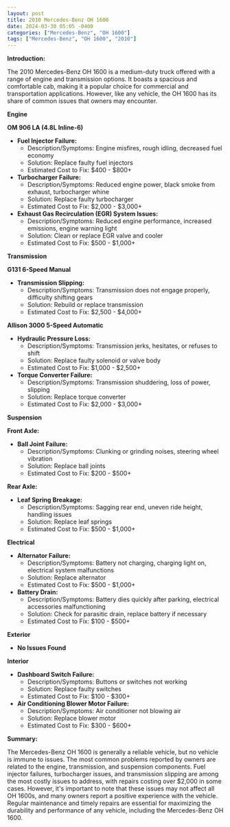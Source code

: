 ```yaml
---
layout: post
title: 2010 Mercedes-Benz OH 1600
date: 2024-03-30 05:05 -0400
categories: ["Mercedes-Benz", "OH 1600"]
tags: ["Mercedes-Benz", "OH 1600", "2010"]
---
```

**Introduction:**

The 2010 Mercedes-Benz OH 1600 is a medium-duty truck offered with a range of engine and transmission options. It boasts a spacious and comfortable cab, making it a popular choice for commercial and transportation applications. However, like any vehicle, the OH 1600 has its share of common issues that owners may encounter.

**Engine**

**OM 906 LA (4.8L Inline-6)**

* **Fuel Injector Failure:**
    * Description/Symptoms: Engine misfires, rough idling, decreased fuel economy
    * Solution: Replace faulty fuel injectors
    * Estimated Cost to Fix: $400 - $800+
* **Turbocharger Failure:**
    * Description/Symptoms: Reduced engine power, black smoke from exhaust, turbocharger whine
    * Solution: Replace faulty turbocharger
    * Estimated Cost to Fix: $2,000 - $3,000+
* **Exhaust Gas Recirculation (EGR) System Issues:**
    * Description/Symptoms: Reduced engine performance, increased emissions, engine warning light
    * Solution: Clean or replace EGR valve and cooler
    * Estimated Cost to Fix: $500 - $1,000+

**Transmission**

**G131 6-Speed Manual**

* **Transmission Slipping:**
    * Description/Symptoms: Transmission does not engage properly, difficulty shifting gears
    * Solution: Rebuild or replace transmission
    * Estimated Cost to Fix: $2,500 - $4,000+

**Allison 3000 5-Speed Automatic**

* **Hydraulic Pressure Loss:**
    * Description/Symptoms: Transmission jerks, hesitates, or refuses to shift
    * Solution: Replace faulty solenoid or valve body
    * Estimated Cost to Fix: $1,000 - $2,500+
* **Torque Converter Failure:**
    * Description/Symptoms: Transmission shuddering, loss of power, slipping
    * Solution: Replace torque converter
    * Estimated Cost to Fix: $2,000 - $3,000+

**Suspension**

**Front Axle:**

* **Ball Joint Failure:**
    * Description/Symptoms: Clunking or grinding noises, steering wheel vibration
    * Solution: Replace ball joints
    * Estimated Cost to Fix: $200 - $500+

**Rear Axle:**

* **Leaf Spring Breakage:**
    * Description/Symptoms: Sagging rear end, uneven ride height, handling issues
    * Solution: Replace leaf springs
    * Estimated Cost to Fix: $500 - $1,000+

**Electrical**

* **Alternator Failure:**
    * Description/Symptoms: Battery not charging, charging light on, electrical system malfunctions
    * Solution: Replace alternator
    * Estimated Cost to Fix: $500 - $1,000+
* **Battery Drain:**
    * Description/Symptoms: Battery dies quickly after parking, electrical accessories malfunctioning
    * Solution: Check for parasitic drain, replace battery if necessary
    * Estimated Cost to Fix: $100 - $500+

**Exterior**

* **No Issues Found**

**Interior**

* **Dashboard Switch Failure:**
    * Description/Symptoms: Buttons or switches not working
    * Solution: Replace faulty switches
    * Estimated Cost to Fix: $100 - $300+
* **Air Conditioning Blower Motor Failure:**
    * Description/Symptoms: Air conditioner not blowing air
    * Solution: Replace blower motor
    * Estimated Cost to Fix: $300 - $600+

**Summary:**

The Mercedes-Benz OH 1600 is generally a reliable vehicle, but no vehicle is immune to issues. The most common problems reported by owners are related to the engine, transmission, and suspension components. Fuel injector failures, turbocharger issues, and transmission slipping are among the most costly issues to address, with repairs costing over $2,000 in some cases. However, it's important to note that these issues may not affect all OH 1600s, and many owners report a positive experience with the vehicle. Regular maintenance and timely repairs are essential for maximizing the durability and performance of any vehicle, including the Mercedes-Benz OH 1600.
